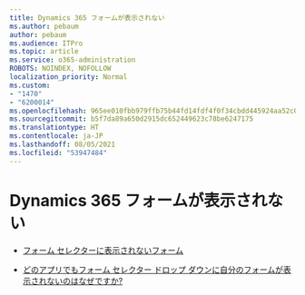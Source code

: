 ```yaml
---
title: Dynamics 365 フォームが表示されない
ms.author: pebaum
author: pebaum
ms.audience: ITPro
ms.topic: article
ms.service: o365-administration
ROBOTS: NOINDEX, NOFOLLOW
localization_priority: Normal
ms.custom:
- "1470"
- "6200014"
ms.openlocfilehash: 965ee010fbb979ffb75b44fd14fdf4f0f34cbdd445924aa52c0937b5b1f5cc8e
ms.sourcegitcommit: b5f7da89a650d2915dc652449623c78be6247175
ms.translationtype: HT
ms.contentlocale: ja-JP
ms.lasthandoff: 08/05/2021
ms.locfileid: "53947484"
---
```

# <a name="dynamics-365-form-not-visible"></a>Dynamics 365 フォームが表示されない

* [フォーム セレクターに表示されないフォーム](https://docs.microsoft.com/dynamics365/customer-engagement/customize/control-access-forms)

* [どのアプリでもフォーム セレクター ドロップ ダウンに自分のフォームが表示されないのはなぜですか?](https://docs.microsoft.com/powerapps/maker/model-driven-apps/create-design-forms?branch=master#why-is-my-form-not-visible-in-the-form-selector-drop-down-in-my-app)

